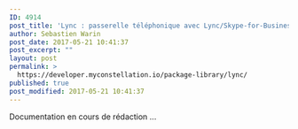 ```yaml
---
ID: 4914
post_title: 'Lync : passerelle téléphonique avec Lync/Skype-for-Business pour Constellation'
author: Sebastien Warin
post_date: 2017-05-21 10:41:37
post_excerpt: ""
layout: post
permalink: >
  https://developer.myconstellation.io/package-library/lync/
published: true
post_modified: 2017-05-21 10:41:37
---
```

Documentation en cours de rédaction ...